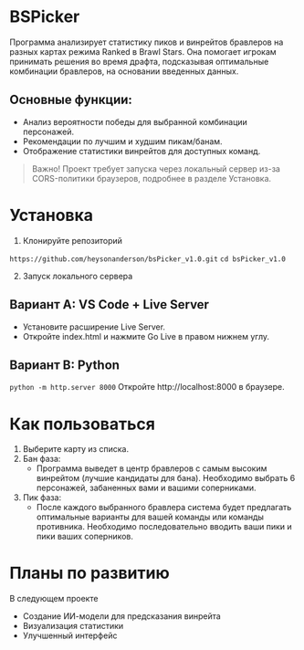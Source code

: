 # BSPicker
Программа анализирует статистику пиков и винрейтов бравлеров на разных картах режима Ranked в Brawl Stars. Она помогает игрокам принимать решения во время драфта, подсказывая оптимальные комбинации бравлеров, на основании введенных данных.

## Основные функции:
* Анализ вероятности победы для выбранной комбинации персонажей.
* Рекомендации по лучшим и худшим пикам/банам.
* Отображение статистики винрейтов для доступных команд.
> Важно! Проект требует запуска через локальный сервер из-за CORS-политики браузеров, подробнее в разделе Установка.

# Установка

1. Клонируйте репозиторий

```https://github.com/heysonanderson/bsPicker_v1.0.git```
```cd bsPicker_v1.0```

2. Запуск локального сервера

## Вариант A: VS Code + Live Server
* Установите расширение Live Server.
* Откройте index.html и нажмите Go Live в правом нижнем углу.

## Вариант B: Python
```python -m http.server 8000```
Откройте http://localhost:8000 в браузере.

# Как пользоваться

1. Выберите карту из списка.
2. Бан фаза:
    * Программа выведет в центр бравлеров с самым высоким винрейтом (лучшие кандидаты для бана). Необходимо выбрать 6 персонажей, забаненных вами и вашими соперниками.
3. Пик фаза:
    * После каждого выбранного бравлера система будет предлагать оптимальные варианты для вашей команды или команды противника. Необходимо последовательно вводить ваши пики и пики ваших соперников.

# Планы по развитию
В следующем проекте
* Создание ИИ-модели для предсказания винрейта
* Визуализация статистики
* Улучшенный интерфейс